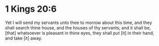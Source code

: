 # 1 Kings 20:6

Yet I will send my servants unto thee to morrow about this time, and they shall search thine house, and the houses of thy servants; and it shall be, [that] whatsoever is pleasant in thine eyes, they shall put [it] in their hand, and take [it] away.